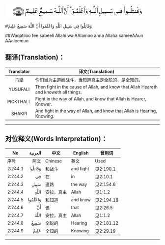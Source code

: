 ![002:244](images/002_244.gif)

#وَقَاتِلُوا فِي سَبِيلِ اللَّهِ وَاعْلَمُوا أَنَّ اللَّهَ سَمِيعٌ عَلِيمٌ 

##Waqatiloo fee sabeeli Allahi waiAAlamoo anna Allaha sameeAAun AAaleemun 

## 翻译(Translation)：

| Translator | 译文(Translation)                                            |
| :--------: | ------------------------------------------------------------ |
|    马坚    | 你们当为主道而战斗，当知道真主是全聪的，是全知的。           |
|  YUSUFALI  | Then fight in the cause of Allah, and know that Allah Heareth and knoweth all things. |
| PICKTHALL  | Fight in the way of Allah, and know that Allah is Hearer, Knower. |
|   SHAKIR   | And fight in the way of Allah, and know that Allah is Hearing, Knowing. |

---

## 对位释义(Words Interpretation)：

| No   | العربية | 中文    | English | 曾用词 |
| ---- | ------: | ------- | ------- | ------ |
| 序号 |    阿文 | Chinese | 英文    | Used   |
| 2:244.1 | وَقَاتِلُوا | 和战斗     | and fight | 见2:190.1  |
| 2:244.2 | فِي      | 在         | in        | 见2:10.1   |
| 2:244.3 | سَبِيلِ    | 道路       | the way   | 见2:154.6  |
| 2:244.4 | اللَّهِ    | 安拉，真主 | Allah     | 见1:1.2    |
| 2:244.5 | وَاعْلَمُوا | 和知道     | and know  | 见2:194.18 |
| 2:244.6 | أَنَّ      | 该         | that      | 见2:26.5   |
| 2:244.7 | اللَّهَ    | 安拉，真主 | Allah     | 见1:1.2    |
| 2:244.8 | سَمِيعٌ    | 全聪的     | Hearing   | 见2:181.12 |
| 2:244.9 | عَلِيمٌ    | 全知的     | Knowing   | 见2:29.19  |

---

